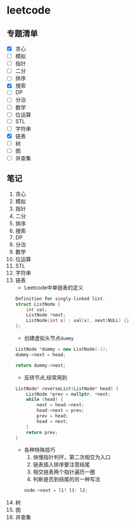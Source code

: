 # leetcode
## 专题清单
- [x] 贪心
- [ ] 模拟
- [ ] 指针
- [ ] 二分
- [ ] 排序
- [x] 搜索
- [ ] DP
- [ ] 分治
- [ ] 数学
- [ ] 位运算
- [ ] STL
- [ ] 字符串
- [x] 链表
- [ ] 树
- [ ] 图
- [ ] 并查集

## 笔记
1. 贪心
2. 模拟
3. 指针
4. 二分
5. 排序
6. 搜索
7. DP
8. 分治
9. 数学
10. 位运算
11. STL
12. 字符串
13. 链表
    - Leetcode中单链表的定义
    ```c++
    Definition for singly-linked list.
    struct ListNode {
        int val;
        ListNode *next;
        ListNode(int x) : val(x), next(NULL) {}
    };
    ```
    - 创建虚拟头节点`dummy`
    ```c++
    ListNode *dummy = new ListNode(-1);
    dummy->next = head;

    return dummy->next;
    ```
    - 反转节点,经常用到
    ```c++
    ListNode* reverseList(ListNode* head) {
        ListNode *prev = nullptr, *next;
        while (head) {
            next = head->next;
            head->next = prev;
            prev = head;
            head = next;
        }
        return prev;
    }
    ```
    - 各种特殊技巧
        1. 快慢指针判环，第二次相交为入口
        2. 链表插入排序要注意结尾
        3. 相交链表两个指针遍历一圈
        4. 判断是否到结尾的另一种写法
        ```c++
        node->next = l1? l1: l2;
        ```
14. 树
15. 图
16. 并查集
